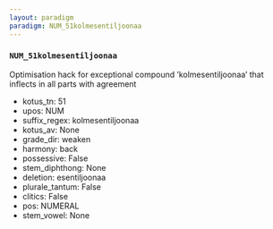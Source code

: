 ```yaml
---
layout: paradigm
paradigm: NUM_51kolmesentiljoonaa
---
```

### ` NUM_51kolmesentiljoonaa `

Optimisation hack for exceptional compound ’kolmesentiljoonaa’ that inflects in all parts with agreement
* kotus_tn: 51
* upos: NUM
* suffix_regex: kolmesentiljoonaa
* kotus_av: None
* grade_dir: weaken
* harmony: back
* possessive: False
* stem_diphthong: None
* deletion: esentiljoonaa
* plurale_tantum: False
* clitics: False
* pos: NUMERAL
* stem_vowel: None
